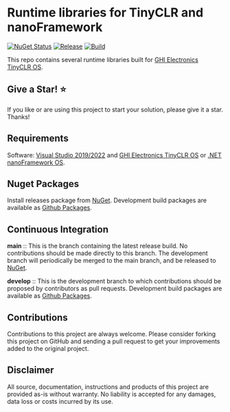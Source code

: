 # Runtime libraries for TinyCLR and nanoFramework

[![NuGet Status](http://img.shields.io/nuget/v/Bytewizer.TinyCLR.Portal.svg?style=flat&logo=nuget)](https://www.nuget.org/packages?q=bytewizer.tinyclr.boards)
[![Release](https://github.com/bytewizer/boards/actions/workflows/release.yml/badge.svg)](https://github.com/bytewizer/boards/actions/workflows/release.yml)
[![Build](https://github.com/bytewizer/boards/actions/workflows/actions.yml/badge.svg)](https://github.com/bytewizer/boards/actions/workflows/actions.yml)

This repo contains several runtime libraries built for [GHI Electronics TinyCLR OS](https://www.ghielectronics.com/).

## Give a Star! :star:

If you like or are using this project to start your solution, please give it a star. Thanks!

## Requirements

Software: <a href="https://visualstudio.microsoft.com/downloads/">Visual Studio 2019/2022</a> and <a href="https://www.ghielectronics.com/">GHI Electronics TinyCLR OS</a> or <a href="https://www.nanoFramework.net/">.NET nanoFramework OS</a>.  

## Nuget Packages

Install releases package from [NuGet](https://www.nuget.org/packages?q=bytewizer). Development build packages are available as [Github Packages](https://github.com/bytewizer?tab=packages).

## Continuous Integration

**main** :: This is the branch containing the latest release build. No contributions should be made directly to this branch. The development branch will periodically be merged to the main branch, and be released to [NuGet](https://www.nuget.org/packages?q=bytewizer).

**develop** :: This is the development branch to which contributions should be proposed by contributors as pull requests. Development build packages are available as [Github Packages](https://github.com/bytewizer?tab=packages).

## Contributions

Contributions to this project are always welcome. Please consider forking this project on GitHub and sending a pull request to get your improvements added to the original project.

## Disclaimer

All source, documentation, instructions and products of this project are provided as-is without warranty. No liability is accepted for any damages, data loss or costs incurred by its use.